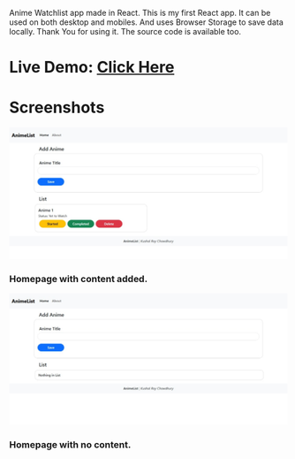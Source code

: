 Anime Watchlist app made in React. This is my first React app. It can be used on both desktop and mobiles. And uses Browser Storage to save data locally.
Thank You for using it. The source code is available too.

# Live Demo: [Click Here](https://watchlistkushal.netlify.app/)

# Screenshots
![Visual Look of the project.](screenshots/Home.jpeg)
### Homepage with content added.



![Visual Look of the project when No Titles are added.](screenshots/Home_NoList.jpeg)
### Homepage with no content.
